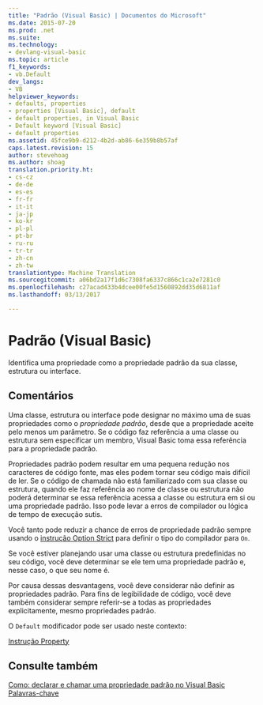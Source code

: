 ```yaml
---
title: "Padrão (Visual Basic) | Documentos do Microsoft"
ms.date: 2015-07-20
ms.prod: .net
ms.suite: 
ms.technology:
- devlang-visual-basic
ms.topic: article
f1_keywords:
- vb.Default
dev_langs:
- VB
helpviewer_keywords:
- defaults, properties
- properties [Visual Basic], default
- default properties, in Visual Basic
- Default keyword [Visual Basic]
- default properties
ms.assetid: 45fce9b9-d212-4b2d-ab86-6e359b8b57af
caps.latest.revision: 15
author: stevehoag
ms.author: shoag
translation.priority.ht:
- cs-cz
- de-de
- es-es
- fr-fr
- it-it
- ja-jp
- ko-kr
- pl-pl
- pt-br
- ru-ru
- tr-tr
- zh-cn
- zh-tw
translationtype: Machine Translation
ms.sourcegitcommit: a06bd2a17f1d6c7308fa6337c866c1ca2e7281c0
ms.openlocfilehash: c27acad433b4dcee00fe5d1560892dd35d6811af
ms.lasthandoff: 03/13/2017

---
```

# <a name="default-visual-basic"></a>Padrão (Visual Basic)
Identifica uma propriedade como a propriedade padrão da sua classe, estrutura ou interface.  
  
## <a name="remarks"></a>Comentários  
 Uma classe, estrutura ou interface pode designar no máximo uma de suas propriedades como o *propriedade padrão*, desde que a propriedade aceite pelo menos um parâmetro. Se o código faz referência a uma classe ou estrutura sem especificar um membro, Visual Basic toma essa referência para a propriedade padrão.  
  
 Propriedades padrão podem resultar em uma pequena redução nos caracteres de código fonte, mas eles podem tornar seu código mais difícil de ler. Se o código de chamada não está familiarizado com sua classe ou estrutura, quando ele faz referência ao nome de classe ou estrutura não poderá determinar se essa referência acessa a classe ou estrutura em si ou uma propriedade padrão. Isso pode levar a erros de compilador ou lógica de tempo de execução sutis.  
  
 Você tanto pode reduzir a chance de erros de propriedade padrão sempre usando o [instrução Option Strict](../../../visual-basic/language-reference/statements/option-strict-statement.md) para definir o tipo do compilador para `On`.  
  
 Se você estiver planejando usar uma classe ou estrutura predefinidas no seu código, você deve determinar se ele tem uma propriedade padrão e, nesse caso, o que seu nome é.  
  
 Por causa dessas desvantagens, você deve considerar não definir as propriedades padrão. Para fins de legibilidade de código, você deve também considerar sempre referir-se a todas as propriedades explicitamente, mesmo propriedades padrão.  
  
 O `Default` modificador pode ser usado neste contexto:  
  
 [Instrução Property](../../../visual-basic/language-reference/statements/property-statement.md)  
  
## <a name="see-also"></a>Consulte também  
 [Como: declarar e chamar uma propriedade padrão no Visual Basic](../../../visual-basic/programming-guide/language-features/procedures/how-to-declare-and-call-a-default-property.md)   
 [Palavras-chave](../../../visual-basic/language-reference/keywords/index.md)
